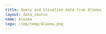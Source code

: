 ```yaml
---
title: Query and Visualize data from Alooma
layout: data_source
name: Alooma
logo: /img/temp/Alooma.png
---
```

